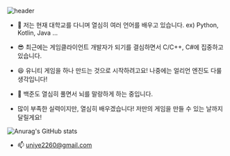 ![header](https://capsule-render.vercel.app/api?type=Waving&color=random&height=300&section=header&text=uni%20ye&fontSize=90)


- 🌱 저는 현재 대학교를 다니며 열심히 여러 언어를 배우고 있습니다. ex) Python, Kotlin, Java ...
- 😎 최근에는 게임클라이언트 개발자가 되기를 결심하면서 C/C++, C#에 집중하고 있습니다.
- 😆 유니티 게임을 하나 만드는 것으로 시작하려고요! 나중에는 얼리언 엔진도 다룰 생각입니다! 
- 🤞 백준도 열심히 풀면서 뇌를 말랑하게 하는 중입니다.

- 많이 부족한 실력이지만, 열심히 배우겠습니다!
  저만의 게임을 만들 수 있는 날까지 달릴게요!

![Anurag's GitHub stats](https://github-readme-stats.vercel.app/api?username=uniye&show_icons=true&theme=great-gatsby)

- 📫 uniye2260@gmail.com
